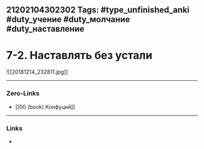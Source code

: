 21202104302302
Tags: #type_unfinished_anki #duty_учение #duty_молчание #duty_наставление
---
# 7-2. Наставлять без устали

![[20181214_232811.jpg]]

---
### Zero-Links
- [[00 (book) Конфуций]]
---
### Links
-